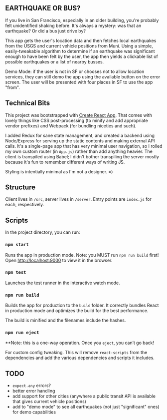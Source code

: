 
## EARTHQUAKE OR BUS?

If you live in San Francisco, especially in an older building, you're probably
felt unidentified shaking before. It's always a mystery: was that an earthquake?
Or did a bus just drive by?

This app gets the user's location data and then fetches local earthquakes from
the USGS and current vehicle positions from Muni. Using a simple, easily-tweakable
algorithm to determine if an earthquake was significant enough to have
been felt by the user, the app then yields a clickable list of possible
earthquakes or a list of nearby busses.

Demo Mode: if the user is not in SF or chooses not to allow location services, they
can still demo the app using the available button on the error screen. The user will
be presented with four places in SF to use the app "from".


## Technical Bits

This project was bootstrapped with [Create React
App](https://github.com/facebookincubator/create-react-app). That comes with
lovely things like CSS post-processing (to minify and add appropriate vendor
prefixes) and Webpack (for bundling niceties and such).

I added Redux for sane state management, and created a backend using
Node/Express for serving up the static contents and making external API calls.
It's a single-page app that has very minimal user navigation, so I rolled my own
custom router (in `App.js`) rather than add anything heavier. The client is
transpiled using Babel; I didn't bother transpiling the server mostly because
it's fun to remember different ways of writing JS.

Styling is intentially minimal as I'm not a designer.  =)


## Structure

Client lives in `/src`, server lives in `/server`. Entry points are `index.js`
for each, respectively.


## Scripts

In the project directory, you can run:

### `npm start`

Runs the app in production mode.
Note: you MUST run `npm run build` first!
Open [http://localhost:9000](http://localhost:9000) to view it in the browser.

### `npm test`

Launches the test runner in the interactive watch mode.

### `npm run build`

Builds the app for production to the `build` folder.
It correctly bundles React in production mode and optimizes the build for the
best performance.

The build is minified and the filenames include the hashes.

### `npm run eject`

**Note: this is a one-way operation. Once you `eject`, you can’t go back!

For custom config tweaking. This will remove `react-scripts` from the
dependencies and add the various dependencies and scripts it includes.


## TODO
- `expect.any` errors?
- better error handling
- add support for other cities (anywhere a public transit API is available that
gives current vehicle positions)
- add to "demo mode" to see all earthquakes (not just "significant" ones) for demo capabilities
